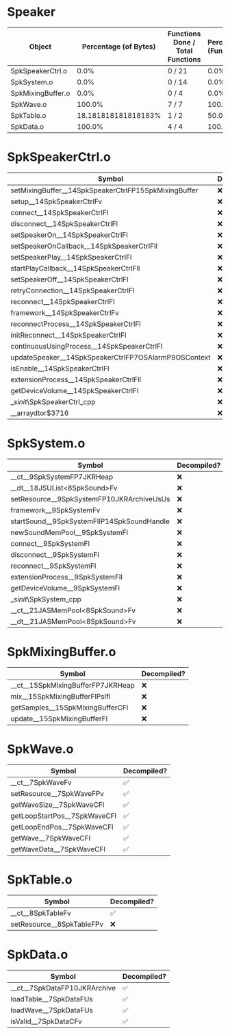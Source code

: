 # Speaker
| Object | Percentage (of Bytes) | Functions Done / Total Functions | Percentage (Functions) 
| ------------- | ------------- | ------------- | ------------- |
| SpkSpeakerCtrl.o | 0.0% | 0 / 21 | 0.0% |
| SpkSystem.o | 0.0% | 0 / 14 | 0.0% |
| SpkMixingBuffer.o | 0.0% | 0 / 4 | 0.0% |
| SpkWave.o | 100.0% | 7 / 7 | 100.0% |
| SpkTable.o | 18.181818181818183% | 1 / 2 | 50.0% |
| SpkData.o | 100.0% | 4 / 4 | 100.0% |


# SpkSpeakerCtrl.o
| Symbol | Decompiled? |
| ------------- | ------------- |
| setMixingBuffer__14SpkSpeakerCtrlFP15SpkMixingBuffer | :x: |
| setup__14SpkSpeakerCtrlFv | :x: |
| connect__14SpkSpeakerCtrlFl | :x: |
| disconnect__14SpkSpeakerCtrlFl | :x: |
| setSpeakerOn__14SpkSpeakerCtrlFl | :x: |
| setSpeakerOnCallback__14SpkSpeakerCtrlFll | :x: |
| setSpeakerPlay__14SpkSpeakerCtrlFl | :x: |
| startPlayCallback__14SpkSpeakerCtrlFll | :x: |
| setSpeakerOff__14SpkSpeakerCtrlFl | :x: |
| retryConnection__14SpkSpeakerCtrlFl | :x: |
| reconnect__14SpkSpeakerCtrlFl | :x: |
| framework__14SpkSpeakerCtrlFv | :x: |
| reconnectProcess__14SpkSpeakerCtrlFl | :x: |
| initReconnect__14SpkSpeakerCtrlFl | :x: |
| continuousUsingProcess__14SpkSpeakerCtrlFl | :x: |
| updateSpeaker__14SpkSpeakerCtrlFP7OSAlarmP9OSContext | :x: |
| isEnable__14SpkSpeakerCtrlFl | :x: |
| extensionProcess__14SpkSpeakerCtrlFll | :x: |
| getDeviceVolume__14SpkSpeakerCtrlFl | :x: |
| __sinit_\SpkSpeakerCtrl_cpp | :x: |
| __arraydtor$3716 | :x: |


# SpkSystem.o
| Symbol | Decompiled? |
| ------------- | ------------- |
| __ct__9SpkSystemFP7JKRHeap | :x: |
| __dt__18JSUList<8SpkSound>Fv | :x: |
| setResource__9SpkSystemFP10JKRArchiveUsUs | :x: |
| framework__9SpkSystemFv | :x: |
| startSound__9SpkSystemFllP14SpkSoundHandle | :x: |
| newSoundMemPool__9SpkSystemFl | :x: |
| connect__9SpkSystemFl | :x: |
| disconnect__9SpkSystemFl | :x: |
| reconnect__9SpkSystemFl | :x: |
| extensionProcess__9SpkSystemFll | :x: |
| getDeviceVolume__9SpkSystemFl | :x: |
| __sinit_\SpkSystem_cpp | :x: |
| __ct__21JASMemPool<8SpkSound>Fv | :x: |
| __dt__21JASMemPool<8SpkSound>Fv | :x: |


# SpkMixingBuffer.o
| Symbol | Decompiled? |
| ------------- | ------------- |
| __ct__15SpkMixingBufferFP7JKRHeap | :x: |
| mix__15SpkMixingBufferFlPslfl | :x: |
| getSamples__15SpkMixingBufferCFl | :x: |
| update__15SpkMixingBufferFl | :x: |


# SpkWave.o
| Symbol | Decompiled? |
| ------------- | ------------- |
| __ct__7SpkWaveFv | :white_check_mark: |
| setResource__7SpkWaveFPv | :white_check_mark: |
| getWaveSize__7SpkWaveCFl | :white_check_mark: |
| getLoopStartPos__7SpkWaveCFl | :white_check_mark: |
| getLoopEndPos__7SpkWaveCFl | :white_check_mark: |
| getWave__7SpkWaveCFl | :white_check_mark: |
| getWaveData__7SpkWaveCFl | :white_check_mark: |


# SpkTable.o
| Symbol | Decompiled? |
| ------------- | ------------- |
| __ct__8SpkTableFv | :white_check_mark: |
| setResource__8SpkTableFPv | :x: |


# SpkData.o
| Symbol | Decompiled? |
| ------------- | ------------- |
| __ct__7SpkDataFP10JKRArchive | :white_check_mark: |
| loadTable__7SpkDataFUs | :white_check_mark: |
| loadWave__7SpkDataFUs | :white_check_mark: |
| isValid__7SpkDataCFv | :white_check_mark: |


